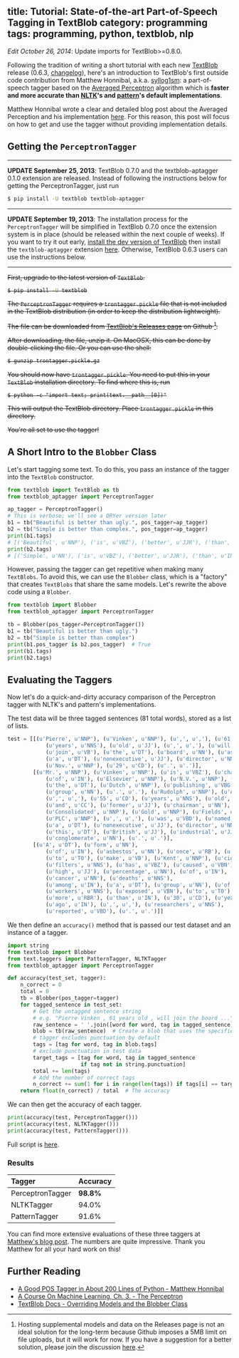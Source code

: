 title: Tutorial: State-of-the-art Part-of-Speech Tagging in TextBlob
category: programming
tags: programming, python, textblob, nlp
---

*Edit October 26, 2014*: Update imports for TextBlob>=0.8.0.

Following the tradition of writing a short tutorial with each new [TextBlob][] release (0.6.3, [changelog](https://textblob.readthedocs.org/en/latest/changelog.html)), here's an introduction to TextBlob's first outside code contribution from Matthew Honnibal, a.k.a. [syllog1sm](https://github.com/syllog1sm): a part-of-speech tagger based on the [Averaged Perceptron][Perceptron] algorithm which is **faster and more accurate than [NLTK](http://nltk.org/)'s and [pattern](http://www.clips.ua.ac.be/pages/pattern-en)'s default implementations**.

Matthew Honnibal wrote a clear and detailed blog post about the Averaged Perception and his implementation [here][PyAP]. For this reason, this post will focus on how to get and use the tagger without providing implementation details.

## Getting the `PerceptronTagger`

-----
**UPDATE September 25, 2013**: TextBlob 0.7.0 and the textblob-aptagger 0.1.0 extension are released. Instead of following the instructions below for getting the PerceptronTagger, just run

```bash
$ pip install -U textblob textblob-aptagger
```

-----

**UPDATE September 19, 2013**: The installation process for the `PerceptronTagger` will be simplified in TextBlob 0.7.0 once the extension system is in place (should be released within the next couple of weeks). If you want to try it out early, [install the dev version of TextBlob](https://textblob.readthedocs.org/en/dev/install.html#get-the-bleeding-edge-version) then install the `textblob-aptagger` extension [here](https://github.com/sloria/textblob-aptagger). Otherwise, TextBlob 0.6.3 users can use the instructions below.

-----
<s>

First, upgrade to the latest version of `TextBlob`.

```bash
$ pip install -U textblob
```

The `PerceptronTagger` requires a `trontagger.pickle` file that is not included in the TextBlob distribution (in order to keep the distribution lightweight).

The file can be downloaded from [TextBlob's Releases page](https://github.com/sloria/TextBlob/releases) on Github [^1].

After downloading, the file, unzip it. On MacOSX, this can be done by double-clicking the file. Or you can use the shell:

```bash
$ gunzip trontagger.pickle.gz
```

You should now have `trontagger.pickle`. You need to put this in your `TextBlob` installation directory. To find where this is, run

<pre><code class="bash">$ python -c "import text; print(text.__path__[0])"</code></pre>

This will output the TextBlob directory. Place `trontagger.pickle` in this directory.

You're all set to use the tagger!
</s>

## A Short Intro to the `Blobber` Class

Let's start tagging some text. To do this, you pass an instance of the tagger into the `TextBlob` constructor.

```python
from textblob import TextBlob as tb
from textblob_aptagger import PerceptronTagger

ap_tagger = PerceptronTagger()
# This is verbose; we'll see a DRYer version later
b1 = tb("Beautiful is better than ugly.", pos_tagger=ap_tagger)
b2 = tb("Simple is better than complex.", pos_tagger=ap_tagger)
print(b1.tags)
# [('Beautiful', u'NNP'), ('is', u'VBZ'), ('better', u'JJR'), ('than', u'IN'), ('ugly', u'RB')]
print(b2.tags)
# [('Simple', u'NN'), ('is', u'VBZ'), ('better', u'JJR'), ('than', u'IN'), ('complex', u'JJ')]
```

However, passing the tagger can get repetitive when making many `TextBlobs`. To avoid this, we can use the ``Blobber`` class, which is a "factory" that creates `TextBlobs` that share the same models. Let's rewrite the above code using a `Blobber`.

```python
from textblob import Blobber
from textblob_aptagger import PerceptronTagger

tb = Blobber(pos_tagger=PerceptronTagger())
b1 = tb("Beautiful is better than ugly.")
b2 = tb("Simple is better than complex")
print(b1.pos_tagger is b2.pos_tagger)  # True
print(b1.tags)
print(b2.tags)
```

## Evaluating the Taggers

Now let's do a quick-and-dirty accuracy comparison of the Perceptron tagger with NLTK's and pattern's implementations.

The test data will be three tagged sentences (81 total words), stored as a list of lists.

```python
test = [[(u'Pierre', u'NNP'), (u'Vinken', u'NNP'), (u',', u','), (u'61', u'CD'),
            (u'years', u'NNS'), (u'old', u'JJ'), (u',', u','), (u'will', u'MD'),
            (u'join', u'VB'), (u'the', u'DT'), (u'board', u'NN'), (u'as', u'IN'),
            (u'a', u'DT'), (u'nonexecutive', u'JJ'), (u'director', u'NN'),
            (u'Nov.', u'NNP'), (u'29', u'CD'), (u'.', u'.')],
        [(u'Mr.', u'NNP'), (u'Vinken', u'NNP'), (u'is', u'VBZ'), (u'chairman', u'NN'),
            (u'of', u'IN'), (u'Elsevier', u'NNP'), (u'N.V.', u'NNP'), (u',', u','),
            (u'the', u'DT'), (u'Dutch', u'NNP'), (u'publishing', u'VBG'),
            (u'group', u'NN'), (u'.', u'.'), (u'Rudolph', u'NNP'), (u'Agnew', u'NNP'),
            (u',', u','), (u'55', u'CD'), (u'years', u'NNS'), (u'old', u'JJ'),
            (u'and', u'CC'), (u'former', u'JJ'), (u'chairman', u'NN'), (u'of', u'IN'),
            (u'Consolidated', u'NNP'), (u'Gold', u'NNP'), (u'Fields', u'NNP'),
            (u'PLC', u'NNP'), (u',', u','), (u'was', u'VBD'), (u'named', u'VBN'),
            (u'a', u'DT'), (u'nonexecutive', u'JJ'), (u'director', u'NN'), (u'of', u'IN'),
            (u'this', u'DT'), (u'British', u'JJ'), (u'industrial', u'JJ'),
            (u'conglomerate', u'NN'), (u'.', u'.')],
        [(u'A', u'DT'), (u'form', u'NN'),
            (u'of', u'IN'), (u'asbestos', u'NN'), (u'once', u'RB'), (u'used', u'VBN'),
            (u'to', u'TO'), (u'make', u'VB'), (u'Kent', u'NNP'), (u'cigarette', u'NN'),
            (u'filters', u'NNS'), (u'has', u'VBZ'), (u'caused', u'VBN'), (u'a', u'DT'),
            (u'high', u'JJ'), (u'percentage', u'NN'), (u'of', u'IN'),
            (u'cancer', u'NN'), (u'deaths', u'NNS'),
            (u'among', u'IN'), (u'a', u'DT'), (u'group', u'NN'), (u'of', u'IN'),
            (u'workers', u'NNS'), (u'exposed', u'VBN'), (u'to', u'TO'), (u'it', u'PRP'),
            (u'more', u'RBR'), (u'than', u'IN'), (u'30', u'CD'), (u'years', u'NNS'),
            (u'ago', u'IN'), (u',', u','), (u'researchers', u'NNS'),
            (u'reported', u'VBD'), (u'.', u'.')]]
```

We then define an `accuracy()` method that is passed our test dataset and an instance of a tagger.

```python
import string
from textblob import Blobber
from text.taggers import PatternTagger, NLTKTagger
from textblob_aptagger import PerceptronTagger

def accuracy(test_set, tagger):
    n_correct = 0
    total = 0
    tb = Blobber(pos_tagger=tagger)
    for tagged_sentence in test_set:
        # Get the untagged sentence string
        # e.g. "Pierre Vinken , 61 years old , will join the board ..."
        raw_sentence = ' '.join([word for word, tag in tagged_sentence])
        blob = tb(raw_sentence)  # Create a blob that uses the specified tagger
        # tagger excludes punctuation by default
        tags = [tag for word, tag in blob.tags]
        # exclude punctuation in test data
        target_tags = [tag for word, tag in tagged_sentence
                       if tag not in string.punctuation]
        total += len(tags)
        # Add the number of correct tags
        n_correct += sum(1 for i in range(len(tags)) if tags[i] == target_tags[i])
    return float(n_correct) / total  # The accuracy
```

We can then get the accuracy of each tagger.

```python
print(accuracy(test, PerceptronTagger()))
print(accuracy(test, NLTKTagger()))
print(accuracy(test, PatternTagger()))
```

Full script is [here](https://gist.github.com/sloria/6576933).

### Results

| Tagger             | Accuracy   |
| :---------         | :--------- |
| PerceptronTagger   | **98.8%**  |
| NLTKTagger         | 94.0%      |
| PatternTagger      | 91.6%      |

You can find more extensive evaluations of these three taggers at [Matthew's blog post][PyAP]. The numbers are quite impressive. Thank you Matthew for all your hard work on this!

## Further Reading

* [A Good POS Tagger in About 200 Lines of Python - Matthew Honnibal](http://honnibal.wordpress.com/2013/09/11/a-good-part-of-speechpos-tagger-in-about-200-lines-of-python/)
* [A Course On Machine Learning, Ch. 3. - The Perceptron][Perceptron]
* [TextBlob Docs - Overriding Models and the Blobber Class](https://textblob.readthedocs.org/en/latest/advanced_usage.html)

[^1]: Hosting supplemental models and data on the Releases page is not an ideal solution for the long-term because Github imposes a 5MB limit on file uploads, but it will work for now. If you have a suggestion for a better solution, please join the discussion [here](https://github.com/sloria/TextBlob/issues/20).

[TextBlob]: https://textblob.readthedocs.org/
[PyAP]: http://honnibal.wordpress.com/2013/09/11/a-good-part-of-speechpos-tagger-in-about-200-lines-of-python/
[Perceptron]: http://ciml.info/dl/v0_8/ciml-v0_8-ch03.pdf

